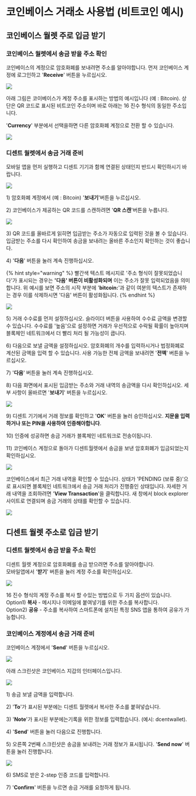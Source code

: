 # 코인베이스 거래소 사용법 \(비트코인 예시\)

## 코인베이스 월렛 주로 입금 받기

### 코인베이스 월렛에서 송금 받을 주소 확인

코인베이스의 계정으로 암호화폐를 보내려면 주소를 알아야합니다. 먼저 코인베이스 계정에 로그인하고 '**Receive**' 버튼을 누르십시오.

![](../.gitbook/assets/coinbase1.png)



아래 그림은 코이베이스가 계정 주소를 표시하는 방법의 예시입니다 \(예 : Bitcoin\). 상단은 QR 코드로 표시된 비트코인 주소이며 바로 아래는 16 진수 형식의 동일한 주소입니다.  
  
'**Currency**' 부분에서 선택을하면 다른 암호화폐 계정으로 전환 할 수 있습니다.

![](../.gitbook/assets/coinbase2.png)

### 디센트 월렛에서 송금 거래 준비

모바일 앱을 먼저 실행하고 디센트 기기과 함께 연결된 상태인지 반드시 확인하시기 바랍니다. 

![](../.gitbook/assets/coinbase3.png)

1\) 암호화폐 계정에서 \(예 : Bitcoin\) '**보내기**'버튼을 누르십시오.

2\) 코인베이스가 제공하는 QR 코드를 스캔하려면 '**QR 스캔**'버튼을 누릅니다.

![](../.gitbook/assets/coinbase4.png)

3\) QR 코드를 올바르게 읽히면 입금받는 주소가 자동으로 입력된 것을 볼 수 있습니다. 입금받는 주소를 다시 확인하여 송금을 보내려는 올바른 주소인지 확인하는 것이 좋습니다.

4\) '**다음**' 버튼을 눌러 계속 진행하십시오.

{% hint style="warning" %}
빨간색 텍스트 메시지로 '주소 형식이 잘못되었습니다'가 표시되는 경우는 **'다음' 버튼이 비활성화되며** 이는 주소가 잘못 입력되었음을 의미합니다. 위 예시를 보면 주소의 시작 부분에 '**bitcoin:**'과 같이 여분의 텍스트가 존재하는 경우 이를 삭제하시면 '다음' 버튼이 활성화됩니다.
{% endhint %}

![](../.gitbook/assets/coinbase5.png)

5\) 거래 수수료를 먼저 설정하십시오. 슬라이더 버튼을 사용하여 수수료 금액을 변경할 수 있습니다. 수수료를 '높음'으로 설정하면 거래가 우선적으로 수락될 확률이 높아지며 블록체인 네트워크에서 더 빨리 처리 될 가능성이 큽니다.

6\) 다음으로 보낼 금액을 설정하십시오. 암호화폐의 개수를 입력하시거나 법정화폐로 계산된 금액을 입력 할 수 있습니다. 사용 가능한 전체 금액을 보내려면 '**전액**' 버튼을 누르십시오.

7\) '**다음**' 버튼을 눌러 계속 진행하십시오.

8\) 다음 화면에서 표시된 입금받는 주소와 거래 내역의 송금액을 다시 확인하십시오. 세부 사항이 올바르면 '**보내기**' 버튼을 누르십시오.

![](../.gitbook/assets/coinbase6.png)

 9\) 디센트 기기에서 거래 정보를 확인하고 '**OK**' 버튼을 눌러 승인하십시오. **지문을 입력하거나 또는 PIN을 사용하여 인증해야합니다**. 

10\) 인증에 성공하면 송금 거래가 블록체인 네트워크로 전송이됩니다. 

11\) 코인베이스 계정으로 돌아가 디센트월렛에서 송금을 보낸 암호화폐가 입금되었는지 확인하십시오. 

![](../.gitbook/assets/coinbase7.png)

코인베이스에서 최근 거래 내역을 확인할 수 있습니다. 상태가 'PENDING \(보류 중\)'으로 표시되면 블록체인 네트워크에서 송금 거래 처리가 진행중인 상태입니다. 자세한 거래 내역을 조회하려면 '**View Transaction**'을 클릭합니다. 새 창에서 block explorer 사이트로 연결되며 송금 거래의 상태를 확인할 수 있습니다.

![](../.gitbook/assets/coinbase8.png)

## 디센트 월렛 주소로 입금 받기

### 디센트 월렛에서 송금 받을 주소 확인

디센트 월렛 계정으로 암호화폐를 송금 받으려면 주소를 알아야합니다.   
모바일앱에서 '**받기**' 버튼을 눌러 계정 주소를 확인하십시오.

![](../.gitbook/assets/coinbase9.png)

16 진수 형식의 계정 주소를 복사 할 수있는 방법으로 두 가지 옵션이 있습니다.   
Option1\) **복사** - 메시지나 이메일에 붙여넣기를 위한 주소를 복사합니다.   
Option2\) **공유** - 주소를 복사하여 스마트폰에 설치된 특정 SNS 앱을 통하여 공유가 가능합니다.

### 코인베이스 계정에서 송금 거래 준비

코인베이스 계정에서 '**Send**' 버튼을 누르십시오.

![](../.gitbook/assets/coinbase10.png)

아래 스크린샷은 코인베이스 지갑의 인터페이스입니다.

![](../.gitbook/assets/coinbase11.png)

1\) 송금 보낼 금액을 입력합니다.

2\) '**To**'가 표시된 부분에는 디센트 월렛에서 복사한 주소를 붙혀넣습니다.

3\) '**Note**'가 표시된 부분에는기록을 위한 정보를 입력합습니다. \(예시: dcentwallet\).

4\) '**Send**' 버튼을 눌러 다음으로 진행합니다.

5\) 오른쪽 2번째 스크린샷은 송금을 보내려는 거래 정보가 표시됩니다. '**Send now**' 버튼을 눌러 진행합니다.

![](../.gitbook/assets/coinbase12.png)

6\) SMS로 받은 2-step 인증 코드를 입력합니다.

7\) '**Confirm**' 버튼을 누르면 송금 거래를 요청하게 됩니다.


